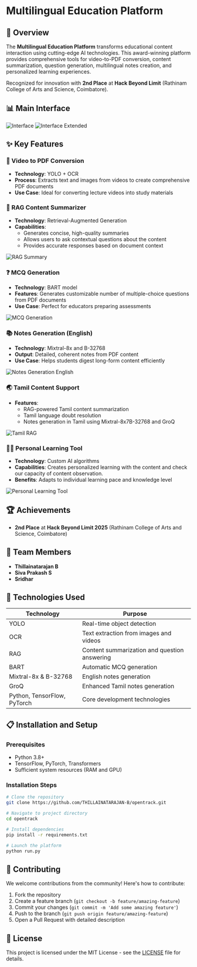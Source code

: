 # Multilingual Education Platform

## 🚀 Overview

The **Multilingual Education Platform** transforms educational content interaction using cutting-edge AI technologies. This award-winning platform provides comprehensive tools for video-to-PDF conversion, content summarization, question generation, multilingual notes creation, and personalized learning experiences.

Recognized for innovation with **2nd Place** at **Hack Beyond Limit** (Rathinam College of Arts and Science, Coimbatore).

## 📊 Main Interface

![Interface](images/interface_1.png)
![Interface Extended](images/interface_extended.png)

## ✨ Key Features

### 🎥 Video to PDF Conversion
- **Technology**: YOLO + OCR
- **Process**: Extracts text and images from videos to create comprehensive PDF documents
- **Use Case**: Ideal for converting lecture videos into study materials

### 📝 RAG Content Summarizer
- **Technology**: Retrieval-Augmented Generation
- **Capabilities**: 
  - Generates concise, high-quality summaries
  - Allows users to ask contextual questions about the content
  - Provides accurate responses based on document context

![RAG Summary](images/rag.png)

### ❓ MCQ Generation
- **Technology**: BART model
- **Features**: Generates customizable number of multiple-choice questions from PDF documents
- **Use Case**: Perfect for educators preparing assessments

![MCQ Generation](images/mcq_gen.png)

### 📚 Notes Generation (English)
- **Technology**: Mixtral-8x and B-32768
- **Output**: Detailed, coherent notes from PDF content
- **Use Case**: Helps students digest long-form content efficiently

![Notes Generation English](images/notes_gen.png)

### 🌏 Tamil Content Support
- **Features**:
  - RAG-powered Tamil content summarization
  - Tamil language doubt resolution
  - Notes generation in Tamil using Mixtral-8x7B-32768 and GroQ

![Tamil RAG](images/tamil_rag.png)

### 👨‍🎓 Personal Learning Tool
- **Technology**: Custom AI algorithms
- **Capabilities**: Creates personalized learning with the content and check our capacity of content observation.
- **Benefits**: Adapts to individual learning pace and knowledge level

![Personal Learning Tool](images/personal_edu_tool.png)

## 🏆 Achievements

- **2nd Place** at **Hack Beyond Limit 2025** (Rathinam College of Arts and Science, Coimbatore)

## 👥 Team Members

- **Thillainatarajan B**
- **Siva Prakash S**
- **Sridhar**

## 🔧 Technologies Used

| Technology | Purpose |
|------------|---------|
| YOLO | Real-time object detection |
| OCR | Text extraction from images and videos |
| RAG | Content summarization and question answering |
| BART | Automatic MCQ generation |
| Mixtral-8x & B-32768 | English notes generation |
| GroQ | Enhanced Tamil notes generation |
| Python, TensorFlow, PyTorch | Core development technologies |

## 📋 Installation and Setup

### Prerequisites
- Python 3.8+
- TensorFlow, PyTorch, Transformers
- Sufficient system resources (RAM and GPU)

### Installation Steps

```bash
# Clone the repository
git clone https://github.com/THILLAINATARAJAN-B/opentrack.git

# Navigate to project directory
cd opentrack

# Install dependencies
pip install -r requirements.txt

# Launch the platform
python run.py
```

## 🤝 Contributing

We welcome contributions from the community! Here's how to contribute:

1. Fork the repository
2. Create a feature branch (`git checkout -b feature/amazing-feature`)
3. Commit your changes (`git commit -m 'Add some amazing feature'`)
4. Push to the branch (`git push origin feature/amazing-feature`)
5. Open a Pull Request with detailed description

## 📄 License

This project is licensed under the MIT License - see the [LICENSE](LICENSE) file for details.
